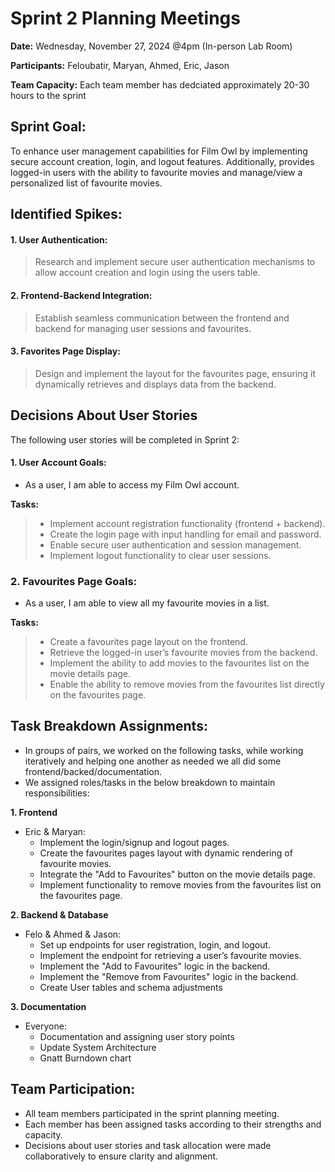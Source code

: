 # Sprint 2 Planning Meetings
**Date:** Wednesday, November 27, 2024 @4pm (In-person Lab Room)

**Participants:** Feloubatir, Maryan, Ahmed, Eric, Jason

**Team Capacity:** Each team member has dedciated approximately 20-30 hours to the sprint

## Sprint Goal:
To enhance user management capabilities for Film Owl by implementing secure account creation, login, and logout features. Additionally, provides logged-in users with the ability to favourite movies and manage/view a personalized list of favourite movies.

## Identified Spikes:
#### 1. User Authentication:
  > Research and implement secure user authentication mechanisms to allow account creation and login using the users table.

#### 2. Frontend-Backend Integration:
  > Establish seamless communication between the frontend and backend for managing user sessions and favourites.

#### 3. Favorites Page Display:
  > Design and implement the layout for the favourites page, ensuring it dynamically retrieves and displays data from the backend.

## Decisions About User Stories
The following user stories will be completed in Sprint 2:

#### 1. User Account Goals:
- As a user, I am able to access my Film Owl account.

**Tasks:**
> -	Implement account registration functionality (frontend + backend).
> - Create the login page with input handling for email and password.
> - Enable secure user authentication and session management.
> - Implement logout functionality to clear user sessions.

### 2. Favourites Page Goals:
- As a user, I am able to view all my favourite movies in a list.

**Tasks:**
> - Create a favourites page layout on the frontend.
> - Retrieve the logged-in user’s favourite movies from the backend.
> - Implement the ability to add movies to the favourites list on the movie details page.
> - Enable the ability to remove movies from the favourites list directly on the favourites page.


## Task Breakdown Assignments: 
- In groups of pairs, we worked on the following tasks, while working iteratively and helping one another as needed we all did some frontend/backed/documentation. 
- We assigned roles/tasks in the below breakdown to maintain responsibilities:

**1. Frontend**   
- Eric & Maryan:
    - Implement the login/signup and logout pages.
    - Create the favourites pages layout with dynamic rendering of favourite movies.
    - Integrate the "Add to Favourites" button on the movie details page.
    - Implement functionality to remove movies from the favourites list on the favourites page.

**2. Backend & Database**
- Felo & Ahmed & Jason: 
    - Set up endpoints for user registration, login, and logout.
    - Implement the endpoint for retrieving a user’s favourite movies.
    - Implement the "Add to Favourites" logic in the backend.
    - Implement the "Remove from Favourites" logic in the backend.
    - Create User tables and schema adjustments

**3. Documentation**
- Everyone:
  - Documentation and assigning user story points
  - Update System Architecture
  - Gnatt Burndown chart

## Team Participation: 
 - All team members participated in the sprint planning meeting.
 - Each member has been assigned tasks according to their strengths and capacity.
 - Decisions about user stories and task allocation were made collaboratively to ensure clarity and alignment.
